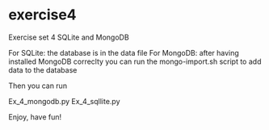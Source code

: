 # exercise4
Exercise set 4 SQLite and MongoDB

For SQLite: the database is in the data file 
For MongoDB: after having installed MongoDB correclty you can run the mongo-import.sh script to add data to the database

Then you can run 

Ex_4_mongodb.py
Ex_4_sqllite.py

Enjoy, have fun!
